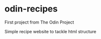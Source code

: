 # odin-recipes

First project from The Odin Project

Simple recipe website to tackle html structure
